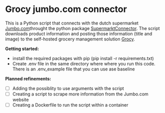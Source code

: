 # Grocy jumbo.com connector
This is a Python script that connects with the dutch supermarket [Jumbo.com](jumbo.com)throught the python package [SupermarktConnector](https://github.com/bartmachielsen/SupermarktConnector). The script downloads product information and posting those information (title and image) to the self-hosted grocery management solution [Grocy](https://github.com/grocy/grocy).

**Getting started:**
* install the required packages with pip (pip install -r requirements.txt)
* Create .env file in the same directory where where you run this code. There is an .env_example file that you can use ase baseline

**Planned refinements:**
- [ ] Adding the possiblity to use arguments with the script
- [ ] Creating a script to scrape more information from the Jumbo.com website
- [ ] Creating a Dockerfile to run the script within a container